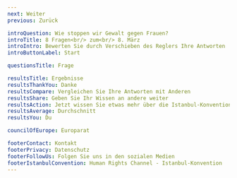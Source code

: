 ```yaml
---
next: Weiter
previous: Zurück

introQuestion: Wie stoppen wir Gewalt gegen Frauen?
introTitle: 8 Fragen<br/> zum<br/> 8. März
introIntro: Bewerten Sie durch Verschieben des Reglers Ihre Antworten
introButtonLabel: Start

questionsTitle: Frage

resultsTitle: Ergebnisse
resultsThankYou: Danke
resultsCompare: Vergleichen Sie Ihre Antworten mit Anderen
resultsShare: Geben Sie Ihr Wissen an andere weiter
resultsAction: Jetzt wissen Sie etwas mehr über die Istanbul-Konvention. Was können Sie tun?
resultsAverage: Durchschnitt
resultsYou: Du

councilOfEurope: Europarat

footerContact: Kontakt
footerPrivacy: Datenschutz
footerFollowUs: Folgen Sie uns in den sozialen Medien
footerIstanbulConvention: Human Rights Channel - Istanbul-Konvention
---
```

